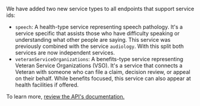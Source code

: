 We have added two new service types to all endpoints that support service ids:
- `speech`: A health-type service representing speech pathology. It's a service specific that assists those who have difficulty speaking or understanding what other people are saying. This service was previously combined with the service `audiology`. With this split both services are now independent services.
- `veteranServiceOrganizations`: A benefits-type service representing Veteran Service Organizations (VSO). It's a service that connects a Veteran with someone who can file a claim, decision review, or appeal on their behalf. While benefits focused, this service can also appear at health facilities if offered.

To learn more, [review the API's documentation.](https://developer.va.gov/explore/api/va-facilities/docs?version=current)
